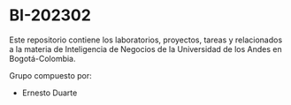 # BI-202302

Este repositorio contiene los laboratorios, proyectos, tareas y relacionados a la materia de Inteligencia de Negocios de la Universidad de los Andes en Bogotá-Colombia.

Grupo compuesto por:
- Ernesto Duarte


